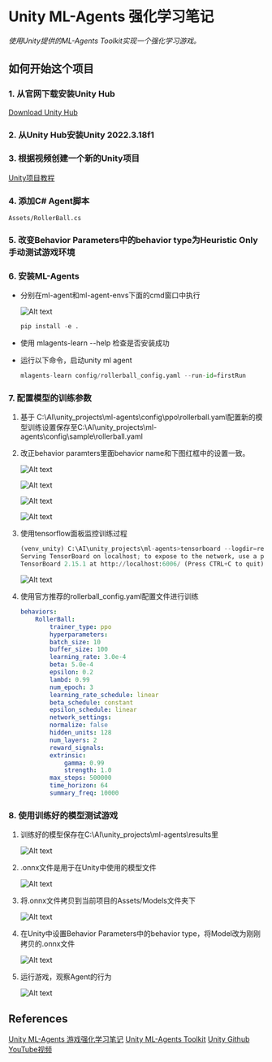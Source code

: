 # Unity ML-Agents 强化学习笔记

*使用Unity提供的ML-Agents Toolkit实现一个强化学习游戏。*

## 如何开始这个项目

### 1. 从官网下载安装Unity Hub

[Download Unity Hub](https://unity.com/de/download)

### 2. 从Unity Hub安装Unity 2022.3.18f1

### 3. 根据视频创建一个新的Unity项目

[Unity项目教程](https://www.youtube.com/watch?v=fZy9HRrkNvc&t=807s)

### 4. 添加C# Agent脚本

    Assets/RollerBall.cs

### 5. 改变Behavior Parameters中的behavior type为Heuristic Only 手动测试游戏环境

### 6. 安装ML-Agents

- 分别在ml-agent和ml-agent-envs下面的cmd窗口中执行

    ![Alt text](image/image.png)

    ```python
    pip install -e .
    ```

- 使用 mlagents-learn --help 检查是否安装成功
- 运行以下命令，启动unity ml agent

    ```python
    mlagents-learn config/rollerball_config.yaml --run-id=firstRun
    ```

### 7. 配置模型的训练参数

1. 基于 C:\AI\unity_projects\ml-agents\config\ppo\rollerball.yaml配置新的模型训练设置保存至C:\AI\unity_projects\ml-agents\config\sample\rollerball.yaml
2. 改正behavior paramters里面behavior name和下图红框中的设置一致。

   ![Alt text](https://github.com/hrsxz/Unity_MLAgent_Project/blob/master/Image/image-2.png)

   ![Alt text](image/image-2.png)

   ![Alt text](https://github.com/hrsxz/Unity_MLAgent_Project/blob/master/Image/image-1.png)

   ![Alt text](image/image-1.png)
3. 使用tensorflow面板监控训练过程

    ```python
   (venv_unity) C:\AI\unity_projects\ml-agents>tensorboard --logdir=results
    Serving TensorBoard on localhost; to expose to the network, use a proxy or pass --bind_all
    TensorBoard 2.15.1 at http://localhost:6006/ (Press CTRL+C to quit)
    ```

    ![Alt text](image/image-3.png)

4. 使用官方推荐的rollerball_config.yaml配置文件进行训练

    ```yaml
    behaviors:
        RollerBall:
            trainer_type: ppo
            hyperparameters:
            batch_size: 10
            buffer_size: 100
            learning_rate: 3.0e-4
            beta: 5.0e-4
            epsilon: 0.2
            lambd: 0.99
            num_epoch: 3
            learning_rate_schedule: linear
            beta_schedule: constant
            epsilon_schedule: linear
            network_settings:
            normalize: false
            hidden_units: 128
            num_layers: 2
            reward_signals:
            extrinsic:
                gamma: 0.99
                strength: 1.0
            max_steps: 500000
            time_horizon: 64
            summary_freq: 10000
    ```

### 8. 使用训练好的模型测试游戏

1. 训练好的模型保存在C:\AI\unity_projects\ml-agents\results里

   ![Alt text](image/image-4.png)
2. .onnx文件是用于在Unity中使用的模型文件

   ![Alt text](image/image-5.png)
3. 将.onnx文件拷贝到当前项目的Assets/Models文件夹下

   ![Alt text](image/image-6.png)
4. 在Unity中设置Behavior Parameters中的behavior type，将Model改为刚刚拷贝的.onnx文件

   ![Alt text](/image/image-7.png)

5. 运行游戏，观察Agent的行为

    ![Alt text](/image/20240128_114054.gif)

## References

[Unity ML-Agents 游戏强化学习笔记](https://techdiylife.github.io/AI-Game/unity/memo-unity-ML-Agents-01.html)
[Unity ML-Agents Toolkit](https://unity-technologies.github.io/ml-agents/Learning-Environment-Create-New/#training-the-environment)
[Unity Github](https://github.com/Unity-Technologies/ml-agents)
[YouTube视频](https://www.youtube.com/watch?v=2N9EoF6pQyE&list=PLX2vGYjWbI0Q-s4_lX0h4i2zbZqlg4OfF&index=1)